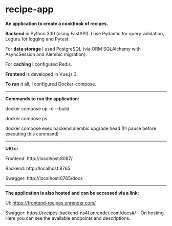 # recipe-app

**An application to create a cookbook of recipes.**

**Backend** in Python 3.10 (using FastAPI). I use Pydantic for query validation, Loguru for logging and Pytest. 

For **data storage** I used PostgreSQL (via ORM SQLAlchemy with AsyncSession and Alembic migration). 

For **caching** I configured Redis. 

**Frontend** is developed in Vue.js 3. 

**To run** it all, I configured Docker-compose.

_______________________________________________________________________________________________________________

**Commands to run the application:**

  docker compose up -d --build
  
  docker compose ps

  docker compose exec backend alembic upgrade head    (!!! pause before executing this command)
  
_______________________________________________________________________________________________________________

**URLs:**

  Frontend: http://localhost:8087/

  Backend:  http://localhost:8765

  Swagger:  http://localhost:8765/docs 

_______________________________________________________________________________________________________________

**The application is also hosted and can be accessed via a link:**

  UI:       https://frontend-recipes.onrender.com/ 

  Swagger:  https://recipes-backend-ns4l.onrender.com/docs#/ -  On hosting. Here you can see the available endpoints and descriptions.